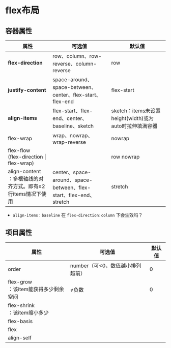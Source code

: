 # flex布局



## 容器属性



| 属性                                                         | 可选值                                                       | 默认值                                                 |
| ------------------------------------------------------------ | ------------------------------------------------------------ | ------------------------------------------------------ |
| **flex-direction**                                           | row、column、row-reverse、column-reverse                     | row                                                    |
| **justify-content**                                          | space-around、space-between、center、flex-start、flex-end    | flex-start                                             |
| **align-items**                                              | flex-start、flex-end、center、baseline、sketch               | sketch：items未设置height(width)或为auto时拉伸填满容器 |
| flex-wrap                                                    | wrap、nowrap、wrap-reverse                                   | nowrap                                                 |
| flex-flow<br>(flex-direction \| flex-wrap)                   |                                                              | row nowrap                                             |
| align-content<br>：多根轴线的对齐方式。即有≥2行items情况下使用 | center、space-around、space-between、flex-start、flex-end、stretch | stretch                                                |

- ```align-items：baseline``` 在 ```flex-direction:column``` 下会生效吗？



## 项目属性

| 属性                                    | 可选值                           | 默认值 |
| --------------------------------------- | -------------------------------- | ------ |
| order                                   | number（可<0，数值越小排列越前） | 0      |
| flex-grow<br>：该item能获得多少剩余空间 | ≠负数                            | 0      |
| flex-shrink<br>：该item缩小多少         |                                  |        |
| flex-basis                              |                                  |        |
| flex                                    |                                  |        |
| align-self                              |                                  |        |

